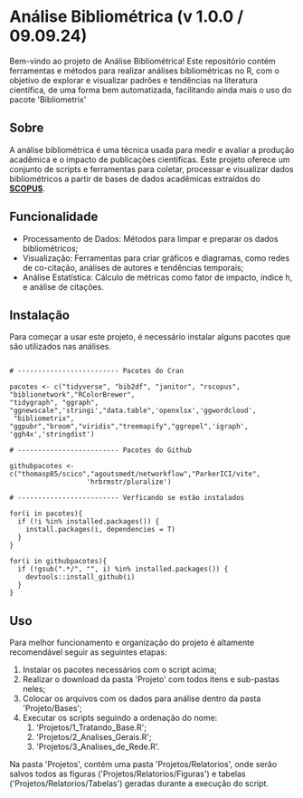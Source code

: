 # Análise Bibliométrica (v 1.0.0 / 09.09.24)

Bem-vindo ao projeto de Análise Bibliométrica! Este repositório contém ferramentas e métodos para realizar análises bibliométricas no R, com o objetivo de explorar e visualizar padrões e tendências na literatura científica, de uma forma bem automatizada, facilitando ainda mais o uso do pacote 'Bibliometrix'

## Sobre

A análise bibliométrica é uma técnica usada para medir e avaliar a produção acadêmica e o impacto de publicações científicas. Este projeto oferece um conjunto de scripts e ferramentas para coletar, processar e visualizar dados bibliométricos a partir de bases de dados acadêmicas extraídos do [**SCOPUS**](https://www.scopus.com).

## Funcionalidade

* Processamento de Dados: Métodos para limpar e preparar os dados bibliométricos;
* Visualização: Ferramentas para criar gráficos e diagramas, como redes de co-citação, análises de autores e tendências temporais;
* Análise Estatística: Cálculo de métricas como fator de impacto, índice h, e análise de citações.

## Instalação

Para começar a usar este projeto, é necessário instalar alguns pacotes que são utilizados nas análises.

```{r}

# ------------------------- Pacotes do Cran

pacotes <- c("tidyverse", "bib2df", "janitor", "rscopus", "biblionetwork","RColorBrewer",
"tidygraph", "ggraph", "ggnewscale",'stringi',"data.table",'openxlsx','ggwordcloud',
 "bibliometrix", "ggpubr","broom","viridis","treemapify","ggrepel",'igraph',
'ggh4x','stringdist')

# ------------------------- Pacotes do Github

githubpacotes <- c("thomasp85/scico","agoutsmedt/networkflow","ParkerICI/vite",
                   'hrbrmstr/pluralize')

# ------------------------- Verficando se estão instalados

for(i in pacotes){
  if (!i %in% installed.packages()) {
    install.packages(i, dependencies = T)
  }
}

for(i in githubpacotes){
  if (!gsub(".*/", "", i) %in% installed.packages()) {
    devtools::install_github(i)
  }
}

```
## Uso

Para melhor funcionamento e organização do projeto é altamente recomendável seguir as seguintes etapas:

1. Instalar os pacotes necessários com o script acima;
2. Realizar o download da pasta 'Projeto' com todos itens e sub-pastas neles;
3. Colocar os arquivos com os dados para análise dentro da pasta 'Projeto/Bases';
4. Executar os scripts seguindo a ordenação do nome:
   1. 'Projetos/1_Tratando_Base.R';
   2. 'Projetos/2_Analises_Gerais.R';
   3. 'Projetos/3_Analises_de_Rede.R'.

Na pasta 'Projetos', contém uma pasta 'Projetos/Relatorios', onde serão salvos todos as figuras ('Projetos/Relatorios/Figuras') e tabelas ('Projetos/Relatorios/Tabelas') geradas durante a execução do script.
